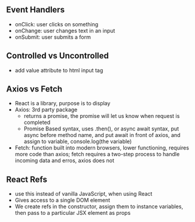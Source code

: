 ## Event Handlers

- onClick: user clicks on something
- onChange: user changes text in an input
- onSubmit: user submits a form

## Controlled vs Uncontrolled
- add value attribute to html input tag

## Axios vs Fetch
- React is a library, purpose is to display
- Axios: 3rd party package
  - returns a promise, the promise will let us know when request is completed
  - Promise Based syntax, uses .then(), or async await syntax, put async before method name, and put await in front of axios, and assign to variable, console.log(the variable)
- Fetch: function built into modern browsers, lower functioning, requires more code than axios; fetch requires a two-step process to handle incoming data and erros, axios does not

## React Refs
- use this instead of vanilla JavaScript, when using React
- Gives access to a single DOM element
- We create refs in the constructor, assign them to instance variables, then pass to a particular JSX element as props